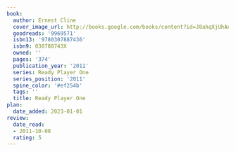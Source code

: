 ```yaml
---
book:
  author: Ernest Cline
  cover_image_url: http://books.google.com/books/content?id=J8ahqXjUhAAC&printsec=frontcover&img=1&zoom=1&edge=curl&source=gbs_api
  goodreads: '9969571'
  isbn13: '9780307887436'
  isbn9: 030788743X
  owned: ''
  pages: '374'
  publication_year: '2011'
  series: Ready Player One
  series_position: '2011'
  spine_color: '#ef254b'
  tags: ''
  title: Ready Player One
plan:
  date_added: 2023-01-01
review:
  date_read:
  - 2011-10-08
  rating: 5
---
```

